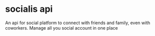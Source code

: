 # socialis api
An api for social platform to connect with friends and family, even with coworkers. Manage all you social account in one place
